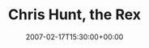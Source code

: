 ---
templateKey: event
guid: 0893c2e0-6eab-11ea-99c5-002590d1d1b0
date: 2007-02-17T15:30:00+00:00
eventTime: '3:30pm'
title: Chris Hunt, the Rex
artist: Chris Hunt
city: Toronto
venue: the Rex
group: Tim Shia
guests: Dafydd Hughes, Tara Davidson, Mark Laver
---